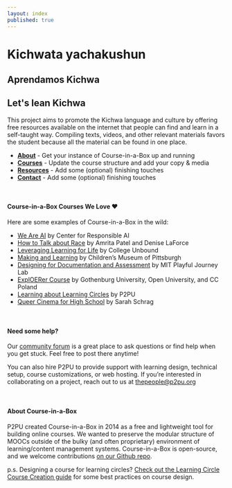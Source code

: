 ```yaml
---
layout: index
published: true
---
```

# Kichwata yachakushun
## Aprendamos Kichwa
## Let's lean Kichwa

This project aims to promote the Kichwa language and culture by offering free resources available on the internet that people can find and learn in a self-taught way. Compiling texts, videos, and other relevant materials favors the student because all the material can be found in one place.

* **[About](/modules/setup/getting-started/)** - Get your instance of Course-in-a-Box up and running
* **[Courses](/modules/content/markdown-and-media)** -  Update the course structure and add your copy & media
* **[Resources](/modules/customize/favicon)** - Add some (optional) finishing touches
* **[Contact](/modules/customize/favicon)** - Add some (optional) finishing touches

<br> 

#### Course-in-a-Box Courses We Love ❤️
Here are some examples of Course-in-a-Box in the wild:

* [We Are AI](https://dataresponsibly.github.io/we-are-ai/) by Center for Responsible AI
* [How to Talk about Race](https://how-to-talk-about-race.p2pu.org/) by Amrita Patel and Denise LaForce
* [Leveraging Learning for Life](https://leveraging-learning.p2pu.org/) by College Unbound
* [Making and Learning](http://p2pu.github.io/makingandlearning/) by Children’s Museum of Pittsburgh
* [Designing for Documentation and Assessment](https://playfulmit.github.io/beyond-rubrics/) by MIT Playful Journey Lab
* [ExplOERer Course](http://www.exploerercourse.org/en/) by Gothenburg University, Open University, and CC Poland
* [Learning about Learning Circles](https://p2pu.github.io/learning-about-learning-circles/) by P2PU
* [Queer Cinema for High School](https://queercinema.net/) by Sarah Schrag

<br> 

#### Need some help?
Our [community forum](https://community.p2pu.org/c/tech/course-in-a-box/78) is a great place to ask questions or find help when you get stuck. Feel free to post there anytime!

You can also hire P2PU to provide support with learning design, technical setup, course customizations, or web hosting. If you’re interested in collaborating on a project, reach out to us at thepeople@p2pu.org

<br> 

#### About Course-in-a-Box

P2PU created Course-in-a-Box in 2014 as a free and lightweight tool for building online courses. We wanted to preserve the modular structure of MOOCs outside of the bulky (and often proprietary) environment of learning/content management systems. Course-in-a-Box is open-source, and we welcome contributions [on our Github repo](https://github.com/p2pu/course-in-a-box).

p.s. Designing a course for learning circles? [Check out the Learning Circle Course Creation guide](https://docs.p2pu.org/courses/creating-courses) for some best practices on course design.
